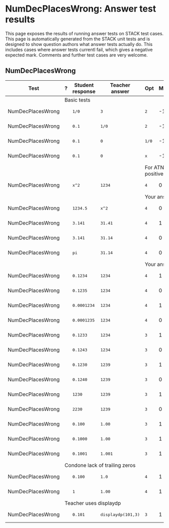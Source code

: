 # NumDecPlacesWrong: Answer test results

This page exposes the results of running answer tests on STACK test cases.  This page is automatically generated from the STACK unit tests and is designed to show question authors what answer tests actually do.  This includes cases where answer tests currentl fail, which gives a negative expected mark.  Comments and further test cases are very welcome.



<h2>NumDecPlacesWrong</h2><div class="no-overflow"><table class="flexible table table-striped table-hover generaltable generalbox stacktestsuite"><thead><tr><th class="header c0" scope="col">Test<div class="commands"></div></th><th class="header c1" scope="col">?<div class="commands"></div></th><th class="header c2" scope="col">Student response<div class="commands"></div></th><th class="header c3" scope="col">Teacher answer<div class="commands"></div></th><th class="header c4" scope="col">Opt<div class="commands"></div></th><th class="header c5" scope="col">Mark<div class="commands"></div></th><th class="header c6" scope="col">Answer note<div class="commands"></div></th>
</tr></thead><tbody>
<tr class="notes">
  <td class="cell c0"><td colspan="6">Basic tests</td></td>
</tr>
<tr class="expectedfail">
  <td class="cell c0">NumDecPlacesWrong</td>
  <td class="cell c1"><span style="color:orange;"><i class="fa fa-adjust"></i></span></td>
  <td class="cell c2"><pre>1/0</pre></td>
  <td class="cell c3"><pre>3</pre></td>
  <td class="cell c4"><pre>2</pre></td>
  <td class="cell c5">-1</td>
  <td class="cell c6">ATNumDecPlacesWrong_STACKERROR_SAns.</td>
</tr>
<tr class="expectedfail">
  <td class="cell c0">NumDecPlacesWrong</td>
  <td class="cell c1"><span style="color:orange;"><i class="fa fa-adjust"></i></span></td>
  <td class="cell c2"><pre>0.1</pre></td>
  <td class="cell c3"><pre>1/0</pre></td>
  <td class="cell c4"><pre>2</pre></td>
  <td class="cell c5">-1</td>
  <td class="cell c6">ATNumDecPlacesWrong_STACKERROR_TAns.</td>
</tr>
<tr class="expectedfail">
  <td class="cell c0">NumDecPlacesWrong</td>
  <td class="cell c1"><span style="color:orange;"><i class="fa fa-adjust"></i></span></td>
  <td class="cell c2"><pre>0.1</pre></td>
  <td class="cell c3"><pre>0</pre></td>
  <td class="cell c4"><pre>1/0</pre></td>
  <td class="cell c5">-1</td>
  <td class="cell c6">ATNumDecPlacesWrong_STACKERROR_Opt.</td>
</tr>
<tr class="expectedfail">
  <td class="cell c0">NumDecPlacesWrong</td>
  <td class="cell c1"><span style="color:orange;"><i class="fa fa-adjust"></i></span></td>
  <td class="cell c2"><pre>0.1</pre></td>
  <td class="cell c3"><pre>0</pre></td>
  <td class="cell c4"><pre>x</pre></td>
  <td class="cell c5">-1</td>
  <td class="cell c6">ATNumDecPlacesWrong_OptNotInt.</td>
</tr>
<tr class="expectedfail">
  <td class="cell c0"><td colspan="2"></td></td>
  <td class="cell c1"><td colspan="4">For ATNumDecPlacesWrong the test option must be a positive integer, in fact "<span class="filter_mathjaxloader_equation"><span class="nolink">\(x\)</span></span>" was received.</td></td>
</tr>
<tr class="pass">
  <td class="cell c0">NumDecPlacesWrong</td>
  <td class="cell c1"><span style="color:green;"><i class="fa fa-check"></i></span></td>
  <td class="cell c2"><pre>x^2</pre></td>
  <td class="cell c3"><pre>1234</pre></td>
  <td class="cell c4"><pre>4</pre></td>
  <td class="cell c5">0</td>
  <td class="cell c6">ATNumDecPlacesWrong_SA_Not_num.</td>
</tr>
<tr class="pass">
  <td class="cell c0"><td colspan="2"></td></td>
  <td class="cell c1"><td colspan="4">Your answer must be a floating point number, but is not.</td></td>
</tr>
<tr class="pass">
  <td class="cell c0">NumDecPlacesWrong</td>
  <td class="cell c1"><span style="color:green;"><i class="fa fa-check"></i></span></td>
  <td class="cell c2"><pre>1234.5</pre></td>
  <td class="cell c3"><pre>x^2</pre></td>
  <td class="cell c4"><pre>4</pre></td>
  <td class="cell c5">0</td>
  <td class="cell c6">ATNumDecPlacesWrong_Tans_Not_Num.</td>
</tr>
<tr class="pass">
  <td class="cell c0">NumDecPlacesWrong</td>
  <td class="cell c1"><span style="color:green;"><i class="fa fa-check"></i></span></td>
  <td class="cell c2"><pre>3.141</pre></td>
  <td class="cell c3"><pre>31.41</pre></td>
  <td class="cell c4"><pre>4</pre></td>
  <td class="cell c5">1</td>
  <td class="cell c6">ATNumDecPlacesWrong_Correct.</td>
</tr>
<tr class="pass">
  <td class="cell c0">NumDecPlacesWrong</td>
  <td class="cell c1"><span style="color:green;"><i class="fa fa-check"></i></span></td>
  <td class="cell c2"><pre>3.141</pre></td>
  <td class="cell c3"><pre>31.14</pre></td>
  <td class="cell c4"><pre>4</pre></td>
  <td class="cell c5">0</td>
  <td class="cell c6">ATNumDecPlacesWrong_Wrong.</td>
</tr>
<tr class="pass">
  <td class="cell c0">NumDecPlacesWrong</td>
  <td class="cell c1"><span style="color:green;"><i class="fa fa-check"></i></span></td>
  <td class="cell c2"><pre>pi</pre></td>
  <td class="cell c3"><pre>31.14</pre></td>
  <td class="cell c4"><pre>4</pre></td>
  <td class="cell c5">0</td>
  <td class="cell c6">ATNumDecPlacesWrong_SA_Not_num.</td>
</tr>
<tr class="pass">
  <td class="cell c0"><td colspan="2"></td></td>
  <td class="cell c1"><td colspan="4">Your answer must be a floating point number, but is not.</td></td>
</tr>
<tr class="pass">
  <td class="cell c0">NumDecPlacesWrong</td>
  <td class="cell c1"><span style="color:green;"><i class="fa fa-check"></i></span></td>
  <td class="cell c2"><pre>0.1234</pre></td>
  <td class="cell c3"><pre>1234</pre></td>
  <td class="cell c4"><pre>4</pre></td>
  <td class="cell c5">1</td>
  <td class="cell c6">ATNumDecPlacesWrong_Correct.</td>
</tr>
<tr class="pass">
  <td class="cell c0">NumDecPlacesWrong</td>
  <td class="cell c1"><span style="color:green;"><i class="fa fa-check"></i></span></td>
  <td class="cell c2"><pre>0.1235</pre></td>
  <td class="cell c3"><pre>1234</pre></td>
  <td class="cell c4"><pre>4</pre></td>
  <td class="cell c5">0</td>
  <td class="cell c6">ATNumDecPlacesWrong_Wrong.</td>
</tr>
<tr class="pass">
  <td class="cell c0">NumDecPlacesWrong</td>
  <td class="cell c1"><span style="color:green;"><i class="fa fa-check"></i></span></td>
  <td class="cell c2"><pre>0.0001234</pre></td>
  <td class="cell c3"><pre>1234</pre></td>
  <td class="cell c4"><pre>4</pre></td>
  <td class="cell c5">1</td>
  <td class="cell c6">ATNumDecPlacesWrong_Correct.</td>
</tr>
<tr class="pass">
  <td class="cell c0">NumDecPlacesWrong</td>
  <td class="cell c1"><span style="color:green;"><i class="fa fa-check"></i></span></td>
  <td class="cell c2"><pre>0.0001235</pre></td>
  <td class="cell c3"><pre>1234</pre></td>
  <td class="cell c4"><pre>4</pre></td>
  <td class="cell c5">0</td>
  <td class="cell c6">ATNumDecPlacesWrong_Wrong.</td>
</tr>
<tr class="pass">
  <td class="cell c0">NumDecPlacesWrong</td>
  <td class="cell c1"><span style="color:green;"><i class="fa fa-check"></i></span></td>
  <td class="cell c2"><pre>0.1233</pre></td>
  <td class="cell c3"><pre>1234</pre></td>
  <td class="cell c4"><pre>3</pre></td>
  <td class="cell c5">1</td>
  <td class="cell c6">ATNumDecPlacesWrong_Correct.</td>
</tr>
<tr class="pass">
  <td class="cell c0">NumDecPlacesWrong</td>
  <td class="cell c1"><span style="color:green;"><i class="fa fa-check"></i></span></td>
  <td class="cell c2"><pre>0.1243</pre></td>
  <td class="cell c3"><pre>1234</pre></td>
  <td class="cell c4"><pre>3</pre></td>
  <td class="cell c5">0</td>
  <td class="cell c6">ATNumDecPlacesWrong_Wrong.</td>
</tr>
<tr class="pass">
  <td class="cell c0">NumDecPlacesWrong</td>
  <td class="cell c1"><span style="color:green;"><i class="fa fa-check"></i></span></td>
  <td class="cell c2"><pre>0.1230</pre></td>
  <td class="cell c3"><pre>1239</pre></td>
  <td class="cell c4"><pre>3</pre></td>
  <td class="cell c5">1</td>
  <td class="cell c6">ATNumDecPlacesWrong_Correct.</td>
</tr>
<tr class="pass">
  <td class="cell c0">NumDecPlacesWrong</td>
  <td class="cell c1"><span style="color:green;"><i class="fa fa-check"></i></span></td>
  <td class="cell c2"><pre>0.1240</pre></td>
  <td class="cell c3"><pre>1239</pre></td>
  <td class="cell c4"><pre>3</pre></td>
  <td class="cell c5">0</td>
  <td class="cell c6">ATNumDecPlacesWrong_Wrong.</td>
</tr>
<tr class="pass">
  <td class="cell c0">NumDecPlacesWrong</td>
  <td class="cell c1"><span style="color:green;"><i class="fa fa-check"></i></span></td>
  <td class="cell c2"><pre>1230</pre></td>
  <td class="cell c3"><pre>1239</pre></td>
  <td class="cell c4"><pre>3</pre></td>
  <td class="cell c5">1</td>
  <td class="cell c6">ATNumDecPlacesWrong_Correct.</td>
</tr>
<tr class="pass">
  <td class="cell c0">NumDecPlacesWrong</td>
  <td class="cell c1"><span style="color:green;"><i class="fa fa-check"></i></span></td>
  <td class="cell c2"><pre>2230</pre></td>
  <td class="cell c3"><pre>1239</pre></td>
  <td class="cell c4"><pre>3</pre></td>
  <td class="cell c5">0</td>
  <td class="cell c6">ATNumDecPlacesWrong_Wrong.</td>
</tr>
<tr class="pass">
  <td class="cell c0">NumDecPlacesWrong</td>
  <td class="cell c1"><span style="color:green;"><i class="fa fa-check"></i></span></td>
  <td class="cell c2"><pre>0.100</pre></td>
  <td class="cell c3"><pre>1.00</pre></td>
  <td class="cell c4"><pre>3</pre></td>
  <td class="cell c5">1</td>
  <td class="cell c6">ATNumDecPlacesWrong_Correct.</td>
</tr>
<tr class="pass">
  <td class="cell c0">NumDecPlacesWrong</td>
  <td class="cell c1"><span style="color:green;"><i class="fa fa-check"></i></span></td>
  <td class="cell c2"><pre>0.1000</pre></td>
  <td class="cell c3"><pre>1.00</pre></td>
  <td class="cell c4"><pre>3</pre></td>
  <td class="cell c5">1</td>
  <td class="cell c6">ATNumDecPlacesWrong_Correct.</td>
</tr>
<tr class="pass">
  <td class="cell c0">NumDecPlacesWrong</td>
  <td class="cell c1"><span style="color:green;"><i class="fa fa-check"></i></span></td>
  <td class="cell c2"><pre>0.1001</pre></td>
  <td class="cell c3"><pre>1.001</pre></td>
  <td class="cell c4"><pre>3</pre></td>
  <td class="cell c5">1</td>
  <td class="cell c6">ATNumDecPlacesWrong_Correct.</td>
</tr>
<tr class="notes">
  <td class="cell c0"><td colspan="6">Condone lack of trailing zeros</td></td>
</tr>
<tr class="pass">
  <td class="cell c0">NumDecPlacesWrong</td>
  <td class="cell c1"><span style="color:green;"><i class="fa fa-check"></i></span></td>
  <td class="cell c2"><pre>0.100</pre></td>
  <td class="cell c3"><pre>1.0</pre></td>
  <td class="cell c4"><pre>4</pre></td>
  <td class="cell c5">1</td>
  <td class="cell c6">ATNumDecPlacesWrong_Correct.</td>
</tr>
<tr class="pass">
  <td class="cell c0">NumDecPlacesWrong</td>
  <td class="cell c1"><span style="color:green;"><i class="fa fa-check"></i></span></td>
  <td class="cell c2"><pre>1</pre></td>
  <td class="cell c3"><pre>1.00</pre></td>
  <td class="cell c4"><pre>4</pre></td>
  <td class="cell c5">1</td>
  <td class="cell c6">ATNumDecPlacesWrong_Correct.</td>
</tr>
<tr class="notes">
  <td class="cell c0"><td colspan="6">Teacher uses displaydp</td></td>
</tr>
<tr class="pass">
  <td class="cell c0">NumDecPlacesWrong</td>
  <td class="cell c1"><span style="color:green;"><i class="fa fa-check"></i></span></td>
  <td class="cell c2"><pre>0.101</pre></td>
  <td class="cell c3"><pre>displaydp(101,3)</pre></td>
  <td class="cell c4"><pre>3</pre></td>
  <td class="cell c5">1</td>
  <td class="cell c6">ATNumDecPlacesWrong_Correct.</td>
</tr></tbody></table></div>
